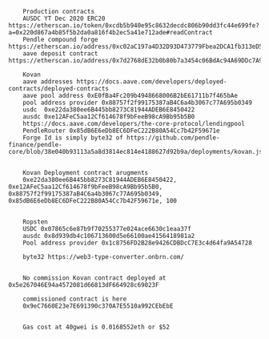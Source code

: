 
        Production contracts
        AUSDC YT Dec 2020 ERC20 https://etherscan.io/token/0xcdb5b940e95c8632decdc806b90dd3fc44e699fe?a=0x220d867a4b85f5b2da0a816f4b2ec5a41e712ade#readContract
        Pendle compound forge https://etherscan.io/address/0xc02aC197a4D32D93D473779Fbea2DCA1fb313eD5#code
        aave deposit contract https://etherscan.io/address/0x7d2768dE32b0b80b7a3454c06BdAc94A69DDc7A9#code

        Kovan
        aave addresses https://docs.aave.com/developers/deployed-contracts/deployed-contracts
        aave pool address 0xE0fBa4Fc209b4948668006B2bE61711b7f465bAe
        pool address provider 0x88757f2f99175387aB4C6a4b3067c77A695b0349
        usdc  0xe22da380ee6B445bb8273C81944ADEB6E8450422
        ausdc 0xe12AFeC5aa12Cf614678f9bFeeB98cA9Bb95b5B0
        https://docs.aave.com/developers/the-core-protocol/lendingpool
        PendleRouter 0x85dB6E6eDb8EC6DFeC222B80A54Cc7b42F59671e
        Forge Id is simply byte32 of https://github.com/pendle-finance/pendle-core/blob/38e040b93113a5a8d3814ec814e4188627d92b9a/deployments/kovan.json#L105


        Kovan Deployment contract arugments
        0xe22da380ee6B445bb8273C81944ADEB6E8450422, 0xe12AFeC5aa12Cf614678f9bFeeB98cA9Bb95b5B0, 0x88757f2f99175387aB4C6a4b3067c77A695b0349, 0x85dB6E6eDb8EC6DFeC222B80A54Cc7b42F59671e, 100


        Ropsten 
        USDC 0x07865c6e87b9f70255377e024ace6630c1eaa37f 
        ausdc 0x8d939db4c106713600d5e66100ae4156418981a2
        Pool address provider 0x1c8756FD2B28e9426CDBDcC7E3c4d64fa9A54728

        byte32 https://web3-type-converter.onbrn.com/


        No commission Kovan contract deployed at 0x5e267046E94a4572081d66813dF664928c69023F

        commissioned contract is here
        0x9eC7660E23e7E691390c370A7E5510a992CEbEbE


        Gas cost at 40gwei is 0.0168552eth or $52
    
